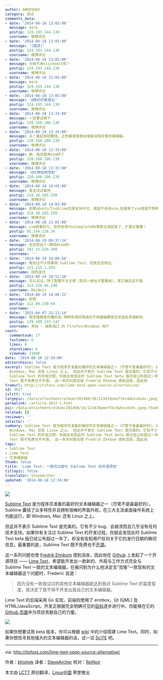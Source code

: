 ```yaml
---
author: ABHISHEK
category: 观点
comments_data:
- date: '2014-08-18 13:03:00'
  message: mark
  postip: 124.193.144.130
  username: 微博评论
- date: '2014-08-18 13:03:00'
  message: '[威武]'
  postip: 124.193.144.130
  username: 微博评论
- date: '2014-08-18 13:03:00'
  message: 为啥不用slickedit呢？
  postip: 124.193.144.130
  username: 微博评论
- date: '2014-08-18 13:03:00'
  message: mark
  postip: 124.193.144.130
  username: 微博评论
- date: '2014-08-18 13:03:00'
  message: '@我的印象笔记'
  postip: 124.193.144.130
  username: 微博评论
- date: '2014-08-18 13:33:00'
  message: 一定要试用下
  postip: 220.160.106.130
  username: 微博评论
- date: '2014-08-18 13:33:00'
  message: 马！看起来好酷炫，正愁着家里那台电脑没有好看的编辑器。
  postip: 220.160.106.130
  username: 微博评论
- date: '2014-08-18 13:33:00'
  message: 额，我还是用vim好了
  postip: 220.160.106.130
  username: 微博评论
- date: '2014-08-18 13:33:00'
  message: '@大神经病驾到'
  postip: 220.160.106.130
  username: 微博评论
- date: '2014-08-18 14:03:00'
  message: 我去试试看吧
  postip: 218.30.103.250
  username: 微博评论
- date: '2014-08-18 14:03:00'
  message: 如果ubuntu下sublime完美支持中文，我就不会用vim,但是用了vim我就不想再用别的了
  postip: 218.30.103.250
  username: 微博评论
- date: '2014-08-18 21:03:00'
  message: vim放着好久，忽然发现YouCompleteMe果断又用回来了，扩展太重要！
  postip: 81.144.138.34
  username: 微博评论
- date: '2014-08-19 00:37:34'
  message: 还在吹这个~期待Atom吧~
  postip: 182.33.129.208
  username: ''
- date: '2014-08-19 10:06:58'
  message: 看到过不少同事用 Sublime Text，但我还没用过。
  postip: 221.215.1.254
  username: 绿色圣光
- date: '2014-08-19 10:51:20'
  message: 可以试试，除了配置不太方便（其实一般也不需要改），其它确实还不错
  postip: 114.254.44.198
  username: ReiNoir
- date: '2014-08-19 14:06:22'
  message: 好假
  postip: 112.80.230.69
  username: ''
- date: '2015-04-07 21:13:14'
  message: 程序猿都是折騰的命,明明有很好現成的不用偏偏要捨近求遠去弄個新的.
  postip: 139.189.133.147
  username: 来自 - 海南海口 的 Firefox/Windows 用户
count:
  commentnum: 17
  favtimes: 0
  likes: 0
  sharetimes: 6
  viewnum: 21688
date: '2014-08-18 12:34:00'
editorchoice: false
excerpt: Sublime Text 是为程序员准备的最好的文本编辑器之一（尽管不是最最好的）。Sublime 囊括了众多特性并且拥有很棒的界面外观，在三大主流桌面操作系统上均能运行，即
  Windows, Mac 还有 Linux 之上。 但这并不表示 Sublime Text 是完美的。它有不少 bug、会崩溃而且几乎没有任何技术支持。如果你有关注过
  Sublime Text 的开发过程，你就会发现此时 Sublime Text beta 版已经公布超过一年了，却没有告知用户任何关于它的发行日期的确切信息。最重要的是，Sublime
  Text 既不免费也不开源。 这一系列问题也使 Fredrik Ehnbom 感到沮丧，因此他
fromurl: http://itsfoss.com/lime-text-open-source-alternative/
id: 3627
islctt: true
largepic: /data/attachment/album/201408/18/123439pmoftkcdwkos4xdx.jpeg
permalink: /article-3627-1.html
pic: /data/attachment/album/201408/18/123439pmoftkcdwkos4xdx.jpeg.thumb.jpg
related: []
reviewer: ''
selector: ''
summary: Sublime Text 是为程序员准备的最好的文本编辑器之一（尽管不是最最好的）。Sublime 囊括了众多特性并且拥有很棒的界面外观，在三大主流桌面操作系统上均能运行，即
  Windows, Mac 还有 Linux 之上。 但这并不表示 Sublime Text 是完美的。它有不少 bug、会崩溃而且几乎没有任何技术支持。如果你有关注过
  Sublime Text 的开发过程，你就会发现此时 Sublime Text beta 版已经公布超过一年了，却没有告知用户任何关于它的发行日期的确切信息。最重要的是，Sublime
  Text 既不免费也不开源。 这一系列问题也使 Fredrik Ehnbom 感到沮丧，因此他
tags:
- Sublime Text
- Lime Text
- 文本编辑器
thumb: false
title: 'Lime Text: 一款可以替代 Sublime Text 的开源项目'
titlepic: false
translator: SteveArcher
updated: '2014-08-18 12:34:00'
---
```


![](/data/attachment/album/201408/18/123439pmoftkcdwkos4xdx.jpeg)


[Sublime Text](http://www.sublimetext.com/) 是为程序员准备的最好的文本编辑器之一（尽管不是最最好的）。Sublime 囊括了众多特性并且拥有很棒的界面外观，在三大主流桌面操作系统上均能运行，即 Windows, Mac 还有 Linux 之上。


但这并不表示 Sublime Text 是完美的。它有不少 bug、会崩溃而且几乎没有任何技术支持。如果你有关注过 Sublime Text 的开发过程，你就会发现此时 Sublime Text beta 版已经公布超过一年了，却没有告知用户任何关于它的发行日期的确切信息。最重要的是，Sublime Text 既不免费也不[开源](http://itsfoss.com/category/open-source-software/)。


这一系列问题也使 [Fredrik Ehnbom](https://github.com/quarnster) 感到沮丧，因此他在 [Github](https://github.com/) 上发起了一个开源项目 —— [Lime Text](http://limetext.org/)，希望能开发出一款新的、外观与工作方式完全与 Sublime Text 一致的文本编辑器。在被问到为什么他决定去“克隆”一款现有的文本编辑器这个问题时，Frederic 说道：



> 
> 因为没有一款我试过的其他文本编辑器能达到我对 Sublime Text 的喜爱程度，我决定了我不得不开发出我自己的文本编辑器。
> 
> 
> 


Lime Text 的后端采用 Go 实现，前端则使用了 ermbox，Qt (QML) 及 HTML/JavaScript。开发正根据完全明确可见的[目标](https://github.com/limetext/lime/wiki/Goals)逐步进行中。你能够在它的 [Github 页面](https://github.com/limetext/lime/issues)中为项目贡献自己的力量。


![](/data/attachment/album/201408/18/123441tpfwypbswjf9g4pb.jpeg)


如果你想要试用 beta 版本，你可以根据 [wiki](https://github.com/limetext/lime/wiki/Building) 中的介绍搭建 Lime Text。同时，如果你想找寻其他强大的文本编辑器的话，试一试 [SciTE](http://itsfoss.com/scite-the-notepad-for-linux/) 吧。




---


via: <http://itsfoss.com/lime-text-open-source-alternative/>


作者：[bhishek](http://itsfoss.com/author/Abhishek/) 译者：[SteveArcher](https://github.com/SteveArcher) 校对：[ReiNoir](https://github.com/reinoir)


本文由 [LCTT](https://github.com/LCTT/TranslateProject) 原创翻译，[Linux中国](http://linux.cn/) 荣誉推出